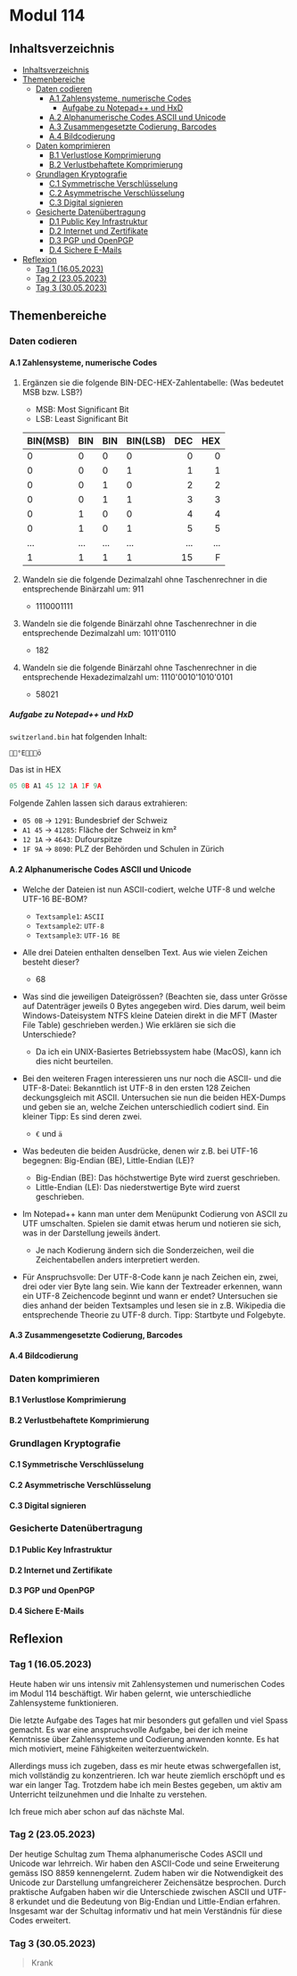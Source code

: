 <!-- omit in toc -->
# Modul 114

## Inhaltsverzeichnis

- [Inhaltsverzeichnis](#inhaltsverzeichnis)
- [Themenbereiche](#themenbereiche)
  - [Daten codieren](#daten-codieren)
    - [A.1 Zahlensysteme, numerische Codes](#a1-zahlensysteme-numerische-codes)
      - [Aufgabe zu Notepad++ und HxD](#aufgabe-zu-notepad-und-hxd)
    - [A.2 Alphanumerische Codes ASCII und Unicode](#a2-alphanumerische-codes-ascii-und-unicode)
    - [A.3 Zusammengesetzte Codierung, Barcodes](#a3-zusammengesetzte-codierung-barcodes)
    - [A.4 Bildcodierung](#a4-bildcodierung)
  - [Daten komprimieren](#daten-komprimieren)
    - [B.1 Verlustlose Komprimierung](#b1-verlustlose-komprimierung)
    - [B.2 Verlustbehaftete Komprimierung](#b2-verlustbehaftete-komprimierung)
  - [Grundlagen Kryptografie](#grundlagen-kryptografie)
    - [C.1 Symmetrische Verschlüsselung](#c1-symmetrische-verschlüsselung)
    - [C.2 Asymmetrische Verschlüsselung](#c2-asymmetrische-verschlüsselung)
    - [C.3 Digital signieren](#c3-digital-signieren)
  - [Gesicherte Datenübertragung](#gesicherte-datenübertragung)
    - [D.1 Public Key Infrastruktur](#d1-public-key-infrastruktur)
    - [D.2 Internet und Zertifikate](#d2-internet-und-zertifikate)
    - [D.3 PGP und OpenPGP](#d3-pgp-und-openpgp)
    - [D.4 Sichere E-Mails](#d4-sichere-e-mails)
- [Reflexion](#reflexion)
  - [Tag 1 (16.05.2023)](#tag-1-16052023)
  - [Tag 2 (23.05.2023)](#tag-2-23052023)
  - [Tag 3 (30.05.2023)](#tag-3-30052023)

## Themenbereiche

### Daten codieren

#### A.1 Zahlensysteme, numerische Codes

1. Ergänzen sie die folgende BIN-DEC-HEX-Zahlentabelle: (Was bedeutet MSB bzw. LSB?)

    - MSB: Most Significant Bit
    - LSB: Least Significant Bit

    |BIN(MSB)|BIN|BIN|BIN(LSB)|DEC|HEX|
    |:---|:---|:---|:---|---:|---:|
    | 0 | 0 | 0 | 0 | 0 | 0 |
    | 0 | 0 | 0 | 1 | 1 | 1 |
    | 0 | 0 | 1 | 0 | 2 | 2 |
    | 0 | 0 | 1 | 1 | 3 | 3 |
    | 0 | 1 | 0 | 0 | 4 | 4 |
    | 0 | 1 | 0 | 1 | 5 | 5 |
    | ... | ... | ... | ... | ... | ... |
    | 1 | 1 | 1 | 1 | 15 | F |

2. Wandeln sie die folgende Dezimalzahl ohne Taschenrechner in die entsprechende Binärzahl um: 911

   - 1110001111

3. Wandeln sie die folgende Binärzahl ohne Taschenrechner in die entsprechende Dezimalzahl um: 1011'0110

   - 182

4. Wandeln sie die folgende Binärzahl ohne Taschenrechner in die entsprechende Hexadezimalzahl um: 1110'0010'1010'0101

   - 58021

##### Aufgabe zu Notepad++ und HxD

`switzerland.bin` hat folgenden Inhalt:

```bin
°Eö
```

Das ist in HEX

```h
05 0B A1 45 12 1A 1F 9A
```

Folgende Zahlen lassen sich daraus extrahieren:

- `05 0B` -> `1291`: Bundesbrief der Schweiz
- `A1 45` -> `41285`: Fläche der Schweiz in km²
- `12 1A` -> `4643`: Dufourspitze
- `1F 9A` -> `8090`: PLZ der Behörden und Schulen in Zürich

#### A.2 Alphanumerische Codes ASCII und Unicode

- Welche der Dateien ist nun ASCII-codiert, welche UTF-8 und welche UTF-16 BE-BOM?

  - `Textsample1`: `ASCII`
  - `Textsample2`: `UTF-8`
  - `Textsample3`: `UTF-16 BE`

- Alle drei Dateien enthalten denselben Text. Aus wie vielen Zeichen besteht dieser?

  - 68

- Was sind die jeweiligen Dateigrössen? (Beachten sie, dass unter Grösse auf Datenträger jeweils 0 Bytes angegeben wird. Dies darum, weil beim Windows-Dateisystem NTFS kleine Dateien direkt in die MFT (Master File Table) geschrieben werden.) Wie erklären sie sich die Unterschiede?

  - Da ich ein UNIX-Basiertes Betriebssystem habe (MacOS), kann ich dies nicht beurteilen.

- Bei den weiteren Fragen interessieren uns nur noch die ASCII- und die UTF-8-Datei: Bekanntlich ist UTF-8 in den ersten 128 Zeichen deckungsgleich mit ASCII. Untersuchen sie nun die beiden HEX-Dumps und geben sie an, welche Zeichen unterschiedlich codiert sind. Ein kleiner Tipp: Es sind deren zwei.

  - `€` und `ä`

- Was bedeuten die beiden Ausdrücke, denen wir z.B. bei UTF-16 begegnen: Big-Endian (BE), Little-Endian (LE)?

  - Big-Endian (BE): Das höchstwertige Byte wird zuerst geschrieben.
  - Little-Endian (LE): Das niederstwertige Byte wird zuerst geschrieben.

- Im Notepad++ kann man unter dem Menüpunkt Codierung von ASCII zu UTF umschalten. Spielen sie damit etwas herum und notieren sie sich, was in der Darstellung jeweils ändert.

  - Je nach Kodierung ändern sich die Sonderzeichen, weil die Zeichentabellen anders interpretiert werden.

- Für Anspruchsvolle: Der UTF-8-Code kann je nach Zeichen ein, zwei, drei oder vier Byte lang sein. Wie kann der Textreader erkennen, wann ein UTF-8 Zeichencode beginnt und wann er endet? Untersuchen sie dies anhand der beiden Textsamples und lesen sie in z.B. Wikipedia die entsprechende Theorie zu UTF-8 durch. Tipp: Startbyte und Folgebyte.

#### A.3 Zusammengesetzte Codierung, Barcodes

#### A.4 Bildcodierung

### Daten komprimieren

#### B.1 Verlustlose Komprimierung

#### B.2 Verlustbehaftete Komprimierung

### Grundlagen Kryptografie

#### C.1 Symmetrische Verschlüsselung

#### C.2 Asymmetrische Verschlüsselung

#### C.3 Digital signieren

### Gesicherte Datenübertragung

#### D.1 Public Key Infrastruktur

#### D.2 Internet und Zertifikate

#### D.3 PGP und OpenPGP

#### D.4 Sichere E-Mails

## Reflexion

### Tag 1 (16.05.2023)

Heute haben wir uns intensiv mit Zahlensystemen und numerischen Codes im Modul 114 beschäftigt. Wir haben gelernt, wie unterschiedliche Zahlensysteme funktionieren.

Die letzte Aufgabe des Tages hat mir besonders gut gefallen und viel Spass gemacht. Es war eine anspruchsvolle Aufgabe, bei der ich meine Kenntnisse über Zahlensysteme und Codierung anwenden konnte. Es hat mich motiviert, meine Fähigkeiten weiterzuentwickeln.

Allerdings muss ich zugeben, dass es mir heute etwas schwergefallen ist, mich vollständig zu konzentrieren. Ich war heute ziemlich erschöpft und es war ein langer Tag. Trotzdem habe ich mein Bestes gegeben, um aktiv am Unterricht teilzunehmen und die Inhalte zu verstehen.

Ich freue mich aber schon auf das nächste Mal.

### Tag 2 (23.05.2023)

Der heutige Schultag zum Thema alphanumerische Codes ASCII und Unicode war lehrreich. Wir haben den ASCII-Code und seine Erweiterung gemäss ISO 8859 kennengelernt. Zudem haben wir die Notwendigkeit des Unicode zur Darstellung umfangreicherer Zeichensätze besprochen. Durch praktische Aufgaben haben wir die Unterschiede zwischen ASCII und UTF-8 erkundet und die Bedeutung von Big-Endian und Little-Endian erfahren. Insgesamt war der Schultag informativ und hat mein Verständnis für diese Codes erweitert.

### Tag 3 (30.05.2023)

> Krank
